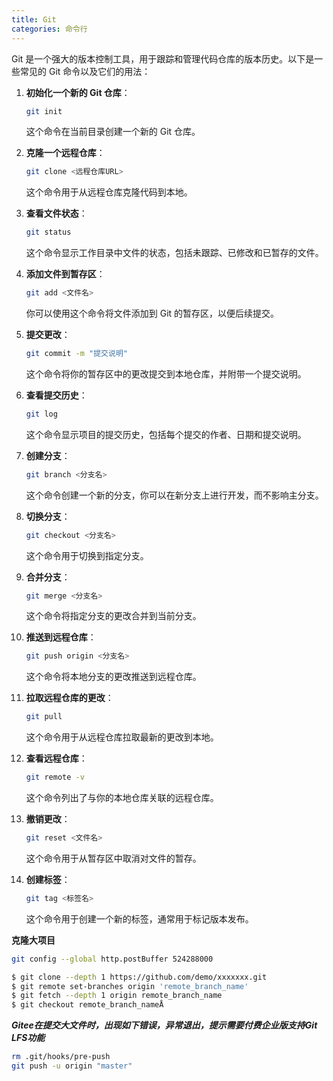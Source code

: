 ```yaml
---
title: Git
categories: 命令行
---
```

Git 是一个强大的版本控制工具，用于跟踪和管理代码仓库的版本历史。以下是一些常见的 Git 命令以及它们的用法：

1. **初始化一个新的 Git 仓库**：

   ```bash
   git init
   ```

   这个命令在当前目录创建一个新的 Git 仓库。

2. **克隆一个远程仓库**：

   ```bash
   git clone <远程仓库URL>
   ```

   这个命令用于从远程仓库克隆代码到本地。

3. **查看文件状态**：

   ```bash
   git status
   ```

   这个命令显示工作目录中文件的状态，包括未跟踪、已修改和已暂存的文件。

4. **添加文件到暂存区**：

   ```bash
   git add <文件名>
   ```

   你可以使用这个命令将文件添加到 Git 的暂存区，以便后续提交。

5. **提交更改**：

   ```bash
   git commit -m "提交说明"
   ```

   这个命令将你的暂存区中的更改提交到本地仓库，并附带一个提交说明。

6. **查看提交历史**：

   ```bash
   git log
   ```

   这个命令显示项目的提交历史，包括每个提交的作者、日期和提交说明。

7. **创建分支**：

   ```bash
   git branch <分支名>
   ```

   这个命令创建一个新的分支，你可以在新分支上进行开发，而不影响主分支。

8. **切换分支**：

   ```bash
   git checkout <分支名>
   ```

   这个命令用于切换到指定分支。

9. **合并分支**：

   ```bash
   git merge <分支名>
   ```

   这个命令将指定分支的更改合并到当前分支。

10. **推送到远程仓库**：

    ```bash
    git push origin <分支名>
    ```

    这个命令将本地分支的更改推送到远程仓库。

11. **拉取远程仓库的更改**：

    ```bash
    git pull
    ```

    这个命令用于从远程仓库拉取最新的更改到本地。

12. **查看远程仓库**：

    ```bash
    git remote -v
    ```

    这个命令列出了与你的本地仓库关联的远程仓库。

13. **撤销更改**：

    ```bash
    git reset <文件名>
    ```

    这个命令用于从暂存区中取消对文件的暂存。

14. **创建标签**：

    ```bash
    git tag <标签名>
    ```

    这个命令用于创建一个新的标签，通常用于标记版本发布。

**克隆大项目**

```bash
git config --global http.postBuffer 524288000

$ git clone --depth 1 https://github.com/demo/xxxxxxx.git
$ git remote set-branches origin 'remote_branch_name'
$ git fetch --depth 1 origin remote_branch_name
$ git checkout remote_branch_nameÅ

```

***Gitee在提交大文件时，出现如下错误，异常退出，提示需要付费企业版支持Git LFS功能***

```bash
rm .git/hooks/pre-push
git push -u origin "master"
``` 
